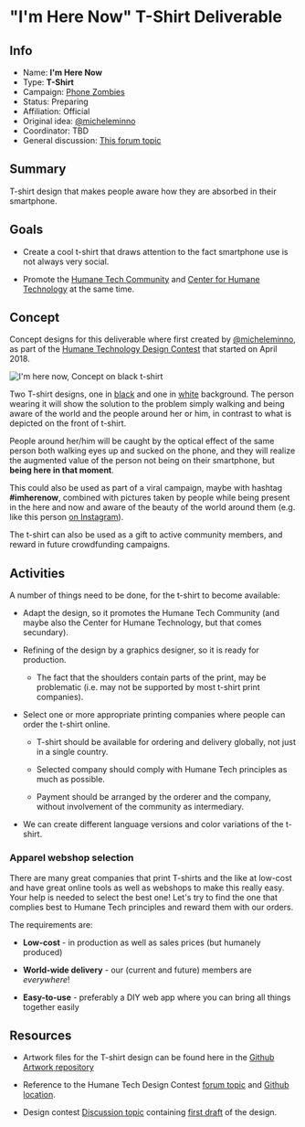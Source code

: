 # "I'm Here Now" T-Shirt Deliverable

<!-- Please fill in the information below each header according to the instructions.

       - Do NOT remove section headers. Instead add the placeholder text if the section is not needed.
       - You can leave the comments. They can be helpful when editing the issue later on.
       - Replace brackets with appropriate information (unless part of a link), leaving formatting intact.
       - The non-comments texts below provide examples, unless they are placeholder text

    Note: You will not be wasting your time documenting all this. The information in this issue
          should be copied to the Deliverable README.md after your feedback is incorporated.
-->

## Info


<!-- Provide short name, which is actual title that is used when publishing. Also add the link to community forum topic that is used for general discussion.

The deliverable type is , in this case, 'Video'. For other deliverables this can be anything, such as Website, Image, Blog, Press Release, Meetup, Advert, etc.
-->

- Name: **I'm Here Now**
- Type: **T-Shirt**
- Campaign: [Phone Zombies](https://github.com/humanetech-community/humanetech-community-awareness/tree/master/campaigns/phone-zombies)
- Status: Preparing
- Affiliation: Official
- Original idea: [@micheleminno](https://community.humanetech.com/u/micheleminno/summary)
- Coordinator: TBD
- General discussion: [This forum topic](https://community.humanetech.com/t/im-here-now-t-shirt-project/3153)

## Summary

<!-- Clear and concise explanation in 1-3 lines of text. -->

T-shirt design that makes people aware how they are absorbed in their smartphone.

## Goals

<!-- Bullet list of the intended effects of the deliverable, separated by empty lines. -->

- Create a cool t-shirt that draws attention to the fact smartphone use is not always very social.

- Promote the [Humane Tech Community](https://community.humanetech.com) and [Center for Humane Technology](https://humanetech.com) at the same time.

## Concept

Concept designs for this deliverable where first created by [@micheleminno](https://community.humanetech.com/u/micheleminno/summary), as part of the [Humane Technology Design Contest](https://community.humanetech.com/t/join-the-cht-design-contest-and-win-and-please-give-us-your-vote/1868) that started on April 2018.

![I'm here now, Concept on black t-shirt](https://raw.githubusercontent.com/humanetech-community/humanetech-community-artwork/master/design-contest/submissions/im-here-now/humane-tech_im-here-now-shirt.jpg)

Two T-shirt designs, one in [black](https://raw.githubusercontent.com/humanetech-community/humanetech-community-artwork/master/design-contest/submissions/im-here-now/humane-tech_im-here-now-black.jpg) and one in [white](https://raw.githubusercontent.com/humanetech-community/humanetech-community-artwork/master/design-contest/submissions/im-here-now/humane-tech_im-here-now-white.jpg) background. The person wearing it will show the solution to the problem simply walking and being aware of the world and the people around her or him, 
in contrast to what is depicted on the front of t-shirt. 

People around her/him will be caught by the optical effect of the same person both walking eyes up and sucked on the phone, 
and they will realize the augmented value of the person not being on their smartphone, but **being here in that moment**.

This could also be used as part of a viral campaign, maybe with hashtag **#imherenow**, combined with pictures taken by people while being present in the here and now and aware of the beauty of the world around them (e.g. like this person [on Instagram]( https://www.instagram.com/p/BhsdxSeAywj/?taken-by=energyisgod)).

The t-shirt can also be used as a gift to active community members, and reward in future crowdfunding campaigns.

## Activities

A number of things need to be done, for the t-shirt to become available:

- Adapt the design, so it promotes the Humane Tech Community (and maybe also the Center for Humane Technology, but that comes secundary).

- Refining of the design by a graphics designer, so it is ready for production.

  - The fact that the shoulders contain parts of the print, may be problematic (i.e. may not be supported by most t-shirt print companies).

- Select one or more appropriate printing companies where people can order the t-shirt online.

  - T-shirt should be available for ordering and delivery globally, not just in a single country.

  - Selected company should comply with Humane Tech principles as much as possible.

  - Payment should be arranged by the orderer and the company, without involvement of the community as intermediary.

- We can create different language versions and color variations of the t-shirt.

### Apparel webshop selection

There are many great companies that print T-shirts and the like at low-cost and have great online tools as well as webshops to make this really easy. Your help is needed to select the best one! Let's try to find the one that complies best to Humane Tech principles and reward them with our orders.

The requirements are:

- **Low-cost**  - in production as well as sales prices (but humanely produced)

- **World-wide delivery** - our (current and future) members are _everywhere_!

- **Easy-to-use** - preferably a DIY web app where you can bring all things together easily

## Resources

- Artwork files for the T-shirt design can be found here in the [Github Artwork repository](https://github.com/humanetech-community/humanetech-community-artwork/tree/master/design-contest/submissions/im-here-now)

- Reference to the Humane Tech Design Contest [forum topic](https://community.humanetech.com/t/-/1868) and [Github location](https://github.com/humanetech-community/humanetech-community-artwork/tree/master/design-contest).

- Design contest [Discussion topic](https://community.humanetech.com/t/cht-artwork-goodies-contest-general-discussion/1803) containing [first draft](https://community.humanetech.com/t/cht-artwork-goodies-contest-general-discussion/1803/12?u=aschrijver) of the design.
